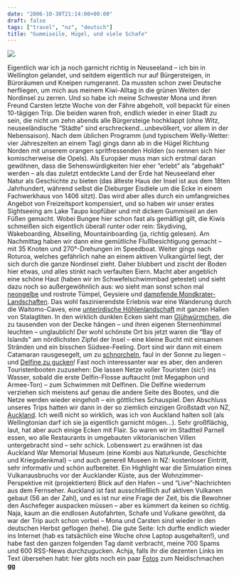 ```yaml
---
date: "2006-10-30T21:14:00+00:00"
draft: false
tags: ["travel", "nz", "deutsch"]
title: "Gummiseile, Hügel, und viele Schafe"
---
```

![.](http://chillu.com/assets/IMG_4074.JPG ".")

Eigentlich war ich ja noch garnicht richtig in Neuseeland – ich bin
in Wellington gelandet, und seitdem eigentlich nur auf
Bürgersteigen, in Büroräumen und Kneipen rumgerannt. Da mussten
schon zwei Deutsche herfliegen, um mich aus meinem Kiwi-Alltag in
die grünen Weiten der Nordinsel zu zerren. Und so habe ich meine
Schwester Mona und ihren Freund Carsten letzte Woche von der Fähre
abgeholt, voll bepackt für einen 10-tägigen Trip. Die beiden waren
froh, endlich wieder in einer Stadt zu sein, die nicht um zehn
abends alle Bürgersteige hochklappt (ohne Witz, neuseeländische
“Städte” sind erschreckend…unbevölkert, vor allem in der
Nebensaison). Nach dem üblichen Programm (und typischem
Welly-Wetter: vier Jahreszeiten an einem Tag) gings dann ab in die
Hügel Richtung Norden mit unserem orangen spritfressenden Holden
(so nennen sich hier komischerweise die Opels). Als Europäer muss
man sich erstmal daran gewöhnen, dass die Sehenswürdigkeiten hier
eher “erlebt” als “abgehakt” werden – als das zuletzt entdeckte
Land der Erde hat Neuseeland eher Natur als Geschichte zu bieten
(das älteste Haus der Insel ist aus dem 18ten Jahrhundert, während
selbst die Dieburger Eisdiele um die Ecke in einem Fachwerkhaus von
1406 sitzt). Das wird aber alles durch ein umfangreiches Angebot
von Freizeitsport kompensiert, und so haben wir unser erstes
Sightseeing am Lake Taupo kopfüber und mit dickem Gummiseil an den
Füßen gemacht. Wobei Bungee hier schon fast als gemäßigt gilt, die
Kiwis schmeißen sich eigentlich überall runter oder rein:
Skydiving, Wakeboarding, Abseiling, Mountainboarding (ja, richtig
gelesen). Am Nachmittag haben wir dann eine gemütliche
Flußbesichtigung gemacht – mit 35 Knoten und 270°-Drehungen im
Speedboat. Weiter gings nach Roturoa, welches gefährlich nahe an
einem aktiven Vulkangürtel liegt, der sich durch die ganze
Nordinsel zieht. Daher blubbert und zischt der Boden hier etwas,
und alles stinkt nach verfaulten Eiern. Macht aber angeblich eine
schöne Haut (haben wir im Schwefelschwimmbad getestet) und sieht
dazu noch so außergewöhnlich aus: wo sieht man sonst schon mal
[neongelbe](http://www.flickr.com/photos/chillu/284469005/) und
rostrote Tümpel, Geysiere und
[dampfende Mondkrater-Landschaften](http://www.flickr.com/photos/chillu/284468603/).
Das wohl faszinierendste Erlebnis war eine Wanderung durch die
Waitomo-Caves, eine
[unterirdische Höhlenlandschaft](http://www.flickr.com/photos/chillu/284463501/)
mit ganzen Hallen von Stalagtiten. In den wirklich dunklen Ecken
sieht man
[Glühwürmchen](http://www.flickr.com/photos/chillu/284469183/), die
zu tausenden von der Decke hängen – und ihren eigenen Sternenhimmel
leuchten – unglaublich! Der wohl schönste Ort bis jetzt waren die
“Bay of Islands” am nördlichsten Zipfel der Insel – eine kleine
Bucht mit einsamen Stränden und ein bisschen Südsee-Feeling. Dort
sind wir dann mit einem Catamaran rausgesegelt, um zu
[schnorcheln](http://www.flickr.com/photos/chillu/284447647/), faul
in der Sonne zu liegen – und
[Delfine zu gucken](http://www.flickr.com/photos/chillu/284469735/)!
Fast noch interessanter war es aber, den anderen Touristenbooten
zuzusehen: Die lassen Netze voller Touristen (sic!) ins Wasser,
sobald die erste Delfin-Flosse auftaucht (mit Megaphon und
Armee-Ton) – zum Schwimmen mit Delfinen. Die Delfine wiederrum
verziehen sich meistens auf genau die andere Seite des Bootes, und
die Netze werden wieder eingeholt – ein göttliches Schauspiel. Den
Abschluss unseres Trips hatten wir dann in der so ziemlich einzigen
Großstadt von NZ,
[Auckland](http://www.flickr.com/photos/chillu/282622645/). Ich
weiß nicht so wirklich, was ich von Auckland halten soll (als
Wellingtonian darf ich sie ja eigentlich garnicht mögen…). Sehr
großflächig, laut, hat aber auch einige Ecken mit Flair. So waren
wir im Stadtteil Parnell essen, wo alle Restaurants in umgebauten
viktorianischen Villen untergebracht sind – sehr schick. Lobenswert
zu erwähnen ist das Auckland War Memorial Museum (eine Kombi aus
Naturkunde, Geschichte und Kriegsdenkmal) – und auch generell
Museen in NZ: kostenloser Eintritt, sehr informativ und schön
aufbereitet. Ein Highlight war die Simulation eines Vulkanausbruchs
vor der Aucklander Küste, aus der Wohnzimmer-Perspektive mit
(projektierten) Blick auf den Hafen – und “Live”-Nachrichten aus
dem Fernseher. Auckland ist fast ausschließlich auf aktiven
Vulkanen gebaut (56 an der Zahl), und es ist nur eine Frage der
Zeit, bis die Bewohner den Aschefeger auspacken müssen – aber es
kümmert da keinen so richtig. Naja, kaum an die endlosen
Autofahrten, Schafe und Vulkane gewöhnt, da war der Trip auch schon
vorbei – Mona und Carsten sind wieder in den deutschen Herbst
geflogen (hehe). Die gute Seite: Ich durfte endlich wieder ins
Internet (hab es tatsächlich eine Woche ohne Laptop ausgehalten!),
und habe fast den ganzen folgenden Tag damit verbracht, meine 700
Spams und 600 RSS-News durchzugucken. Achja, falls ihr die dezenten
Links im Text übersehen habt: hier gibts noch ein paar
[Fotos](http://www.flickr.com/photos/chillu/sets/72157594353467262/)
zum Neidischmachen **gg**



